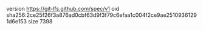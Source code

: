 version https://git-lfs.github.com/spec/v1
oid sha256:2ce25f26f3a876ad0cbf63d9f3f79c6efaa1c004f2ce9ae25109361291d6e153
size 7398

